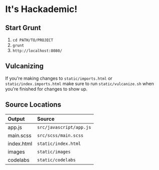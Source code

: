 # It's Hackademic!

## Start Grunt

1. `cd PATH/TO/PROJECT`
2. `grunt`
3. `http://localhost:8080/`

## Vulcanizing

If you're making changes to `static/imports.html` or `static/index.imports.html` make sure to run `static/vulcanize.sh` when you're finished for changes to show up.

## Source Locations
|Output    |Source
|:---------|:-----------------------
|app.js    |`src/javascript/app.js`
|main.scss |`src/scss/main.scss`
|index.html|`static/index.html`
|images    |`static/images`
|codelabs  |`static/codelabs`
